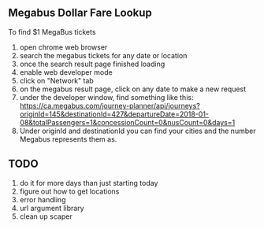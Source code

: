 ## Megabus Dollar Fare Lookup
To find $1 MegaBus tickets

1. open chrome web browser
2. search the megabus tickets for any date or location
3. once the search result page finished loading
4. enable web developer mode
5. click on "Network" tab
6. on the megabus result page, click on any date to make a new request
7. under the developer window, find something like this:
https://ca.megabus.com/journey-planner/api/journeys?originId=145&destinationId=427&departureDate=2018-01-08&totalPassengers=1&concessionCount=0&nusCount=0&days=1
8. Under originId and destinationId you can find your cities and the number Megabus represents them as.

## TODO
1. do it for more days than just starting today
2. figure out how to get locations
3. error handling
4. url argument library
5. clean up scaper
